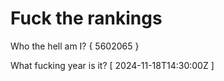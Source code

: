 # Fuck the rankings

Who the hell am I?
{ 5602065 }

What fucking year is it?
[ 2024-11-18T14:30:00Z ]
